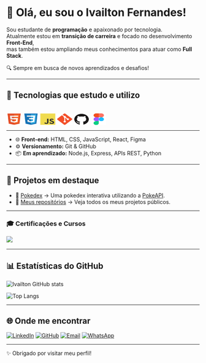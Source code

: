 # 👋 Olá, eu sou o Ivailton Fernandes!

Sou estudante de **programação** e apaixonado por tecnologia.  
Atualmente estou em **transição de carreira** e focado no desenvolvimento **Front-End**,  
mas também estou ampliando meus conhecimentos para atuar como **Full Stack**.  

🔍 Sempre em busca de novos aprendizados e desafios!



---
## 🚀 Tecnologias que estudo e utilizo
<div style="display: inline_block"><br>
  <img align="center" alt="HTML" height="30" width="40" src="https://raw.githubusercontent.com/devicons/devicon/master/icons/html5/html5-original.svg">
  <img align="center" alt="CSS" height="30" width="40" src="https://raw.githubusercontent.com/devicons/devicon/master/icons/css3/css3-original.svg">
  <img align="center" alt="JS" height="30" width="40" src="https://raw.githubusercontent.com/devicons/devicon/master/icons/javascript/javascript-original.svg">
  <img align="center" alt="Git" height="30" width="40" src="https://raw.githubusercontent.com/devicons/devicon/master/icons/git/git-original.svg">
  <img align="center" alt="GitHub" height="30" width="40" src="https://raw.githubusercontent.com/devicons/devicon/master/icons/github/github-original.svg">
  <img align="center" alt="Figma" height="30" width="40" src="https://raw.githubusercontent.com/devicons/devicon/master/icons/figma/figma-original.svg">
</div>


---



- 🌐 **Front-end:** HTML, CSS, JavaScript, React, Figma  
- ⚙️ **Versionamento:** Git & GitHub  
- 📦 **Em aprendizado:** Node.js, Express, APIs REST, Python


---

## 📌 Projetos em destaque
- 🔗 [Pokedex](https://ivailtonfernandes.github.io/pokedex/) → Uma pokedex interativa utilizando a [PokeAPI](https://pokeapi.co/).  
- 📂 [Meus repositórios](https://github.com/IvailtonFernandes?tab=repositories) → Veja todos os meus projetos públicos.  

---
### 🎓 Certificações e Cursos

<a href="https://www.dio.me/certificate/BCUZWGVU/share"><img src="https://assets.dio.me/rkO44OeBRslqd4_xCfrfU81zuulhXYMCMGqL0RvsSOk/f:webp/h:120/q:80/L3RyYWNrcy9iZGM3Y2MxOS1jNzk2LTQ2YTItYjc2Ny1lOGJkYzIwMWZjYjgucG5n" height="100px"></a>

---

## 📊 Estatísticas do GitHub
![Ivailton GitHub stats](https://github-readme-stats.vercel.app/api?username=IvailtonFernandes&show_icons=true&theme=tokyonight)

![Top Langs](https://github-readme-stats.vercel.app/api/top-langs/?username=IvailtonFernandes&layout=compact&theme=tokyonight)

---


## 🌐 Onde me encontrar
[![LinkedIn](https://img.shields.io/badge/LinkedIn-0077B5?style=for-the-badge&logo=linkedin&logoColor=white)](https://linkedin.com/in/ivailtonfernandes) [![GitHub](https://img.shields.io/badge/GitHub-100000?style=for-the-badge&logo=github&logoColor=white)](https://github.com/IvailtonFernandes) [![Email](https://img.shields.io/badge/Email-D14836?style=for-the-badge&logo=gmail&logoColor=white)](https://mail.google.com/mail/?view=cm&fs=1&to=ivailtondesenvolvedorfullstack@gmail.com) [![WhatsApp](https://img.shields.io/badge/WhatsApp-25D366?style=for-the-badge&logo=whatsapp&logoColor=white)](https://wa.me/5577981321568)

---

✨ Obrigado por visitar meu perfil!
